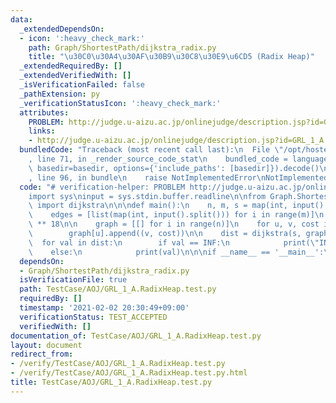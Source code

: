 ```yaml
---
data:
  _extendedDependsOn:
  - icon: ':heavy_check_mark:'
    path: Graph/ShortestPath/dijkstra_radix.py
    title: "\u30C0\u30A4\u30AF\u30B9\u30C8\u30E9\u6CD5 (Radix Heap)"
  _extendedRequiredBy: []
  _extendedVerifiedWith: []
  _isVerificationFailed: false
  _pathExtension: py
  _verificationStatusIcon: ':heavy_check_mark:'
  attributes:
    PROBLEM: http://judge.u-aizu.ac.jp/onlinejudge/description.jsp?id=GRL_1_A
    links:
    - http://judge.u-aizu.ac.jp/onlinejudge/description.jsp?id=GRL_1_A
  bundledCode: "Traceback (most recent call last):\n  File \"/opt/hostedtoolcache/Python/3.9.2/x64/lib/python3.9/site-packages/onlinejudge_verify/documentation/build.py\"\
    , line 71, in _render_source_code_stat\n    bundled_code = language.bundle(stat.path,\
    \ basedir=basedir, options={'include_paths': [basedir]}).decode()\n  File \"/opt/hostedtoolcache/Python/3.9.2/x64/lib/python3.9/site-packages/onlinejudge_verify/languages/python.py\"\
    , line 96, in bundle\n    raise NotImplementedError\nNotImplementedError\n"
  code: "# verification-helper: PROBLEM http://judge.u-aizu.ac.jp/onlinejudge/description.jsp?id=GRL_1_A\n\
    import sys\ninput = sys.stdin.buffer.readline\n\nfrom Graph.ShortestPath.dijkstra_radix\
    \ import dijkstra\n\n\ndef main():\n    n, m, s = map(int, input().split())\n\
    \    edges = [list(map(int, input().split())) for i in range(m)]\n    INF = 10\
    \ ** 18\n\n    graph = [[] for i in range(n)]\n    for u, v, cost in edges:\n\
    \        graph[u].append((v, cost))\n\n    dist = dijkstra(s, graph, INF)\n  \
    \  for val in dist:\n        if val == INF:\n            print(\"INF\")\n    \
    \    else:\n            print(val)\n\n\nif __name__ == '__main__':\n    main()\n"
  dependsOn:
  - Graph/ShortestPath/dijkstra_radix.py
  isVerificationFile: true
  path: TestCase/AOJ/GRL_1_A.RadixHeap.test.py
  requiredBy: []
  timestamp: '2021-02-02 20:30:49+09:00'
  verificationStatus: TEST_ACCEPTED
  verifiedWith: []
documentation_of: TestCase/AOJ/GRL_1_A.RadixHeap.test.py
layout: document
redirect_from:
- /verify/TestCase/AOJ/GRL_1_A.RadixHeap.test.py
- /verify/TestCase/AOJ/GRL_1_A.RadixHeap.test.py.html
title: TestCase/AOJ/GRL_1_A.RadixHeap.test.py
---
```

